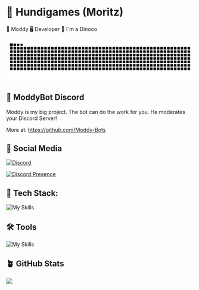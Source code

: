 # 🦖 Hundigames (Moritz)

🤖 Moddy 🖥️ Developer 🦖 I`m a Dinooo 


![github contribution grid snake animation](https://raw.githubusercontent.com/0-don/0-don/output/github-contribution-grid-snake-dark.svg)


## 🌵 ModdyBot Discord

Moddy is my big project. The bot can do the work for you. He moderates your Discord Server! 

More at: https://github.com/Moddy-Bots



## 🌿 Social Media

[![Discord](https://img.shields.io/badge/Discord-%237289DA.svg?logo=discord&logoColor=white)](https://discordapp.com/users/980916557993623575)



[![Discord Presence](https://lanyard.cnrad.dev/api/980916557993623575)](https://discord.com/users/980916557993623575)



## 🌴 Tech Stack:
![My Skills](https://skillicons.dev/icons?i=html,css,js,cs,py,php,node,)


## 🛠️ Tools
![My Skills](https://skillicons.dev/icons?i=rider,webstorm,idea,datagrip,github,discord,bots)



## 🪴 GitHub Stats


![](https://github-readme-stats.vercel.app/api?username=moritz1dev&show_icons=true&theme=dark)









